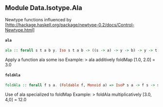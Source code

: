 ## Module Data.Isotype.Ala

Newtype functions influenced by [http://hackage.haskell.org/package/newtype-0.2/docs/Control-Newtype.html]

#### `ala`

``` purescript
ala :: forall s t a b y. Iso s t a b -> ((s -> a) -> y -> b) -> y -> t
```

Apply a function ala some iso
Example:
    > ala additively foldMap [1.0, 2.0]
    = 3.0

#### `foldAla`

``` purescript
foldAla :: forall f s a. (Foldable f, Monoid a) => IsoP s a -> f s -> s
```

Use of ala specialized to foldMap
Example:
    > foldAla multiplicatively [3.0, 4,0]
    = 12.0


